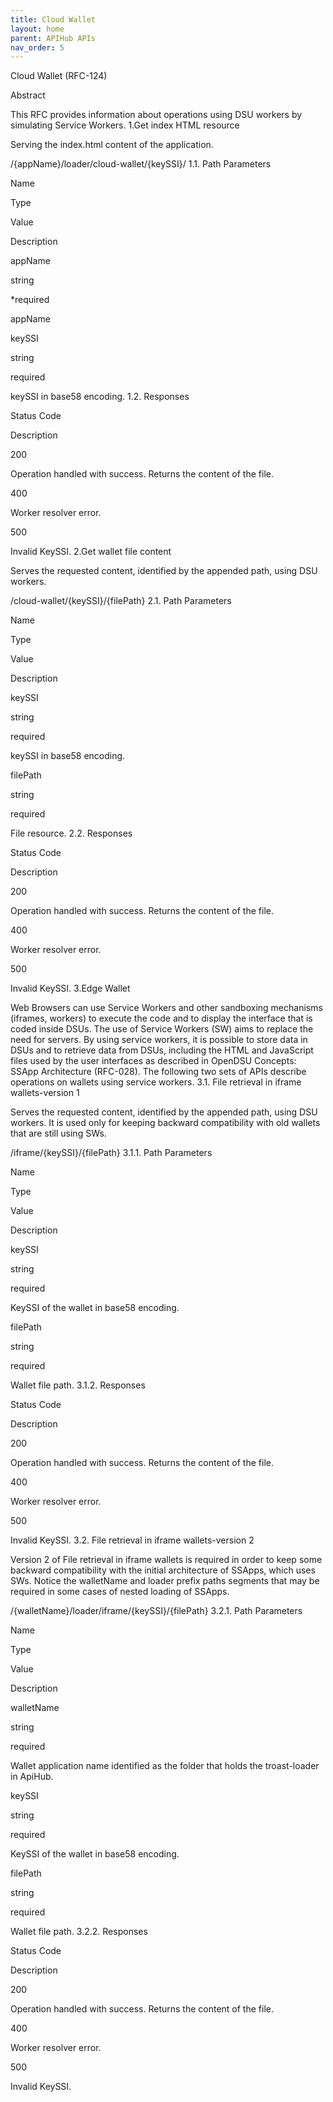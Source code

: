 ```yaml
---
title: Cloud Wallet 
layout: home
parent: APIHub APIs
nav_order: 5
---
```


Cloud Wallet (RFC-124)

Abstract

This RFC provides information about operations using DSU workers by simulating Service Workers.
1.Get index HTML resource

Serving the index.html content of the application.

	

/{appName}/loader/cloud-wallet/{keySSI}/
1.1. Path Parameters

Name
	

Type
	

Value
	

Description

appName
	

string
	

*required
	

appName

keySSI
	

string
	

required
	

keySSI in base58 encoding.
1.2. Responses

Status Code
	

Description

200
	

Operation handled with success. Returns the content of the file.

400
	

Worker resolver error.

500
	

Invalid KeySSI.
2.Get wallet file content

Serves the requested content, identified by the appended path, using DSU workers.

	

/cloud-wallet/{keySSI}/{filePath}
2.1. Path Parameters

Name
	

Type
	

Value
	

Description

keySSI
	

string
	

required
	

keySSI in base58 encoding.

filePath
	

string
	

required
	

File resource.
2.2. Responses

Status Code
	

Description

200
	

Operation handled with success. Returns the content of the file.

400
	

Worker resolver error.

500
	

Invalid KeySSI.
3.Edge Wallet

Web Browsers can use Service Workers and other sandboxing mechanisms (iframes, workers) to execute the code and to display the interface that is coded inside DSUs. The use of Service Workers (SW) aims to replace the need for servers. By using service workers, it is possible to store data in DSUs and to retrieve data from DSUs, including the HTML and JavaScript files used by the user interfaces as described in OpenDSU Concepts: SSApp Architecture (RFC-028). The following two sets of APIs describe operations on wallets using service workers.
3.1. File retrieval in iframe wallets-version 1

Serves the requested content, identified by the appended path, using DSU workers. It is used only for keeping backward compatibility with old wallets that are still using SWs.

	

/iframe/{keySSI}/{filePath}
3.1.1. Path Parameters

Name
	

Type
	

Value
	

Description

keySSI
	

string
	

required
	

KeySSI of the wallet in base58 encoding.

filePath
	

string
	

required
	

Wallet file path.
3.1.2. Responses

Status Code
	

Description

200
	

Operation handled with success. Returns the content of the file.

400
	

Worker resolver error.

500
	

Invalid KeySSI.
3.2. File retrieval in iframe wallets-version 2

Version 2 of File retrieval in iframe wallets is required in order to keep some backward compatibility with the initial architecture of SSApps, which uses SWs. Notice the walletName and loader prefix paths segments that may be required in some cases of nested loading of SSApps.

	

/{walletName}/loader/iframe/{keySSI}/{filePath}
3.2.1. Path Parameters

Name
	

Type
	

Value
	

Description

walletName
	

string
	

required
	

Wallet application name identified as the folder that holds the troast-loader in ApiHub.

keySSI
	

string
	

required
	

KeySSI of the wallet in base58 encoding.

filePath
	

string
	

required
	

Wallet file path.
3.2.2. Responses

Status Code
	

Description

200
	

Operation handled with success. Returns the content of the file.

400
	

Worker resolver error.

500
	

Invalid KeySSI.

